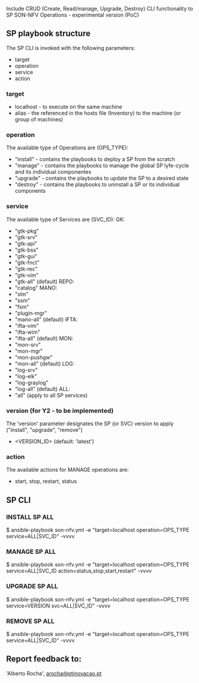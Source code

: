 Include CRUD (Create, Read/manage, Upgrade, Destroy) CLI functionality to SP SON-NFV Operations - experimental version (PoC)


## SP playbook structure

The SP CLI is invoked with the following parameters:
* target
* operation
* service
* action


### target

* localhost - to execute on the same machine
* alias - the referenced in the hosts file (Inventory) to the machine (or group of machines)


### operation

The available type of Operations are (OPS_TYPE):
* "install" - contains the playbooks to deploy a SP from the scratch
* "manage"  - contains the playbooks to manage the global SP lyfe-cycle and its individual componentes
* "upgrade" - contains the playbooks to update the SP to a desired state
* "destroy" - contains the playbooks to uninstall a SP or its individual components


### service

The available type of Services are (SVC_ID):
GK:
* "gtk-pkg"
* "gtk-srv"
* "gtk-api"
* "gtk-bss"
* "gtk-gui"
* "gtk-fnct"
* "gtk-rec"
* "gtk-vim"
* "gtk-all" (default)
REPO: 
* "catalog"
MANO:
* "slm"
* "ssm"
* "fsm"
* "plugin-mgr"
* "mano-all" (default)
IFTA:
* "ifta-vim"
* "ifta-wim"
* "ifta-all" (default)
MON:
* "mon-srv"
* "mon-mgr"
* "mon-pushgw"
* "mon-all" (default)
LOG:
* "log-srv"
* "log-elk"
* "log-graylog"
* "log-all" (default)
ALL:
* "all" (apply to all SP services)


### version (for Y2 - to be implemented)

The 'version' parameter designates the SP (or SVC) version to apply ("install", "upgrade", "remove")
* <VERSION_ID> (default: 'latest')


### action

The available actions for MANAGE operations are:
* start, stop, restart, status


## SP CLI

### INSTALL SP ALL
$ ansible-playbook son-nfv.yml -e "target=localhost operation=OPS_TYPE service=ALL|SVC_ID" -vvvv

### MANAGE SP ALL
$ ansible-playbook son-nfv.yml -e "target=localhost operation=OPS_TYPE service=ALL|SVC_ID action=status,stop,start,restart" -vvvv

### UPGRADE SP ALL
$ ansible-playbook son-nfv.yml -e "target=localhost operation=OPS_TYPE service=VERSION svc=ALL|SVC_ID" -vvvv

### REMOVE SP ALL
$ ansible-playbook son-nfv.yml -e "target=localhost operation=OPS_TYPE service=ALL|SVC_ID" -vvvv


## Report feedback to:
'Alberto Rocha', <arocha@ptinovacao.pt>
